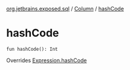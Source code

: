 [org.jetbrains.exposed.sql](../index.md) / [Column](index.md) / [hashCode](.)

# hashCode

`fun hashCode(): Int`

Overrides [Expression.hashCode](../-expression/hash-code.md)

